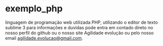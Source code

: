 # exemplo_php
linguagem de programação web utilizada PHP, utilizando o editor de texto sublime 3 para informações e duvidas pode entra em contado direto no nosso perfil do github ou o nosso site Agilidade evolução ou pelo nosso email agilidade.evolucao@gmail.com.
